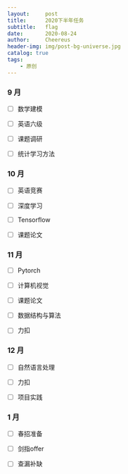 ```yaml
---
layout:     post
title:      2020下半年任务
subtitle:   flag
date:       2020-08-24
author:     Cheereus
header-img: img/post-bg-universe.jpg
catalog: true
tags:
    - 原创
---
```


### 9 月

- [ ] 数学建模

- [ ] 英语六级

- [ ] 课题调研

- [ ] 统计学习方法

### 10 月

- [ ] 英语竞赛

- [ ] 深度学习

- [ ] Tensorflow

- [ ] 课题论文

### 11 月

- [ ] Pytorch

- [ ] 计算机视觉

- [ ] 课题论文

- [ ] 数据结构与算法

- [ ] 力扣

### 12 月

- [ ] 自然语言处理

- [ ] 力扣

- [ ] 项目实践

### 1 月

- [ ] 春招准备

- [ ] 剑指offer

- [ ] 查漏补缺
